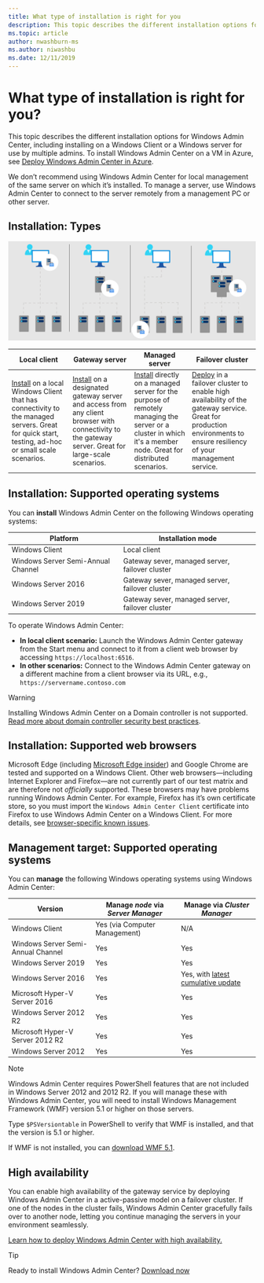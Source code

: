 ```yaml
---
title: What type of installation is right for you
description: This topic describes the different installation options for Windows Admin Center, including installing on a Windows Client or a Windows server for use by multiple admins.
ms.topic: article
author: nwashburn-ms
ms.author: niwashbu
ms.date: 12/11/2019
---
```

# What type of installation is right for you?

This topic describes the different installation options for Windows Admin Center, including installing on a Windows Client or a Windows server for use by multiple admins. To install Windows Admin Center on a VM in Azure, see [Deploy Windows Admin Center in Azure](../azure/deploy-wac-in-azure.md).

We don’t recommend using Windows Admin Center for local management of the same server on which it’s installed. To manage a server, use Windows Admin Center to connect to the server remotely from a management PC or other server.

## Installation: Types

![img](../media/deployment-options/install-options.PNG)

| Local client                                | Gateway server                                  | Managed server                               | Failover cluster                           |
|---------------------------------------------|-------------------------------------------------|----------------------------------------------|--------------------------------------------|
| [Install](../deploy/install.md) on a local Windows Client that has connectivity to the managed servers. Great for quick start, testing, ad-hoc or small scale scenarios. |[Install](../deploy/install.md) on a designated gateway server and access from any client browser with connectivity to the gateway server. Great for large-scale scenarios. | [Install](../deploy/install.md) directly on a managed server for the purpose of remotely managing the server or a cluster in which it's a member node. Great for distributed scenarios. | [Deploy](#high-availability) in a failover cluster to enable high availability of the gateway service. Great for production environments to ensure resiliency of your management service. |

## Installation: Supported operating systems

You can **install** Windows Admin Center on the following Windows operating systems:

| **Platform**                       | **Installation mode** |
| -----------------------------------| --------------------- |
| Windows Client                     | Local client |
| Windows Server Semi-Annual Channel | Gateway sever, managed server, failover cluster |
| Windows Server 2016                | Gateway sever, managed server, failover cluster |
| Windows Server 2019                | Gateway sever, managed server, failover cluster |

To operate Windows Admin Center:

- **In local client scenario:** Launch the Windows Admin Center gateway from the Start menu and connect to it from a client web browser by accessing `https://localhost:6516`.
- **In other scenarios:** Connect to the Windows Admin Center gateway on a different machine from a client browser via its URL, e.g., `https://servername.contoso.com`

> [!WARNING]
> Installing Windows Admin Center on a Domain controller is not supported. [Read more about domain controller security best practices](../../../identity/ad-ds/plan/security-best-practices/securing-domain-controllers-against-attack.md).

## Installation: Supported web browsers

Microsoft Edge (including [Microsoft Edge insider](https://microsoftedgeinsider.com)) and Google Chrome are tested and supported on a Windows Client. Other web browsers—including Internet Explorer and Firefox—are not currently part of our test matrix and are therefore not *officially* supported. These browsers may have problems running Windows Admin Center. For example, Firefox has it’s own certificate store, so you must import the `Windows Admin Center Client` certificate into Firefox to use Windows Admin Center on a Windows Client. For more details, see [browser-specific known issues](../support/known-issues.md#browser-specific-issues).

## Management target: Supported operating systems

You can **manage** the following Windows operating systems using Windows Admin Center:

| Version | Manage *node* via *Server Manager* | Manage via *Cluster Manager* |
| ------------------------- |--------------- | ----- |
| Windows Client | Yes (via Computer Management) | N/A |
| Windows Server Semi-Annual Channel | Yes | Yes |
| Windows Server 2019 | Yes | Yes |
| Windows Server 2016 | Yes | Yes, with [latest cumulative update](../use/manage-hyper-converged.md#prepare-your-windows-server-2016-cluster-for-windows-admin-center) |
| Microsoft Hyper-V Server 2016 | Yes | Yes |
| Windows Server 2012 R2 | Yes | Yes |
| Microsoft Hyper-V Server 2012 R2 | Yes | Yes |
| Windows Server 2012 | Yes | Yes |

> [!NOTE]
> Windows Admin Center requires PowerShell features that are not included in Windows Server 2012 and 2012 R2. If you will manage these with Windows Admin Center, you will need to install Windows Management Framework (WMF) version 5.1 or higher on those servers.
>
> Type `$PSVersiontable` in PowerShell to verify that WMF is installed,
> and that the version is 5.1 or higher.
>
> If WMF is not installed, you can [download WMF 5.1](https://www.microsoft.com/download/details.aspx?id=54616).

## High availability

You can enable high availability of the gateway service by deploying Windows Admin Center in a active-passive model on a failover cluster. If one of the nodes in the cluster fails, Windows Admin Center gracefully fails over to another node, letting you continue managing the servers in your environment seamlessly.

[Learn how to deploy Windows Admin Center with high availability.](../deploy/high-availability.md)

> [!Tip]
> Ready to install Windows Admin Center? [Download now](../overview.md)
